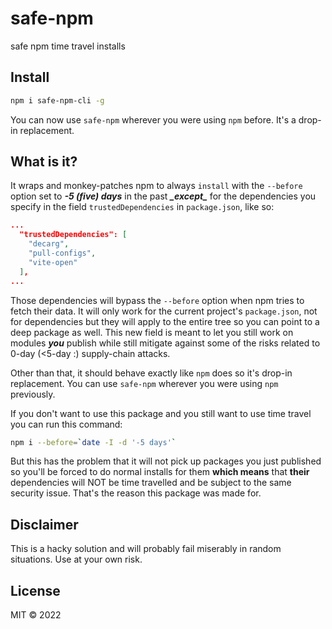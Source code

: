 # safe-npm

safe npm time travel installs

## Install

```sh
npm i safe-npm-cli -g
```

You can now use `safe-npm` wherever you were using `npm` before. It's a drop-in replacement.

## What is it?

It wraps and monkey-patches npm to always `install` with the `--before` option set to _**-5 (five) days**_ in the past _**\_except\_**_ for the dependencies you specify in the field `trustedDependencies` in `package.json`, like so:

```json
...
  "trustedDependencies": [
    "decarg",
    "pull-configs",
    "vite-open"
  ],
...
```

Those dependencies will bypass the `--before` option when npm tries to fetch their data. It will only work for the current project's `package.json`, not for dependencies but they will apply to the entire tree so you can point to a deep package as well. This new field is meant to let you still work on modules _**you**_ publish while still mitigate against some of the risks related to 0-day (<5-day :) supply-chain attacks.

Other than that, it should behave exactly like `npm` does so it's drop-in replacement. You can use `safe-npm` wherever you were using `npm` previously.

If you don't want to use this package and you still want to use time travel you can run this command:

```sh
npm i --before=`date -I -d '-5 days'`
```

But this has the problem that it will not pick up packages you just published so you'll be forced to do normal installs for them **which means** that **their** dependencies will NOT be time travelled and be subject to the same security issue. That's the reason this package was made for.

## Disclaimer

This is a hacky solution and will probably fail miserably in random situations. Use at your own risk.

## License

MIT &copy; 2022
